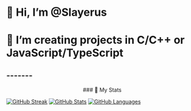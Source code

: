 # 👋 Hi, I’m @Slayerus
# 👀 I’m creating projects in C/C++ or JavaScript/TypeScript

## -------

<div align="center">
### 🔖 My Stats
</div>

[![GitHub Streak](https://github-readme-streak-stats.herokuapp.com?user=Slayerus&theme=material-palenight&hide_border=true)](https://git.io/streak-stats)
[![GitHub Stats](https://github-readme-stats.vercel.app/api?username=Slayerus&show_icons=true&hide_border=true&theme=material-palenight&count_private=true)](https://github.com/anuraghazra/github-readme-stats)
[![GitHub Languages](https://github-readme-stats.vercel.app/api/top-langs/?&username=Slayerus&layout=compact&hide_border=true&langs_count=8&theme=material-palenight)](https://github.com/anuraghazra/github-readme-stats)

